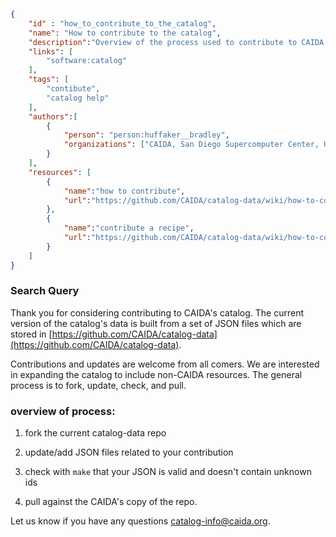 ~~~json
{
    "id" : "how_to_contribute_to_the_catalog",
    "name": "How to contribute to the catalog",
    "description":"Overview of the process used to contribute to CAIDA's catalog.",
    "links": [ 
        "software:catalog" 
    ],
    "tags": [
        "contibute",
        "catalog help"
    ],
    "authors":[
        {
            "person": "person:huffaker__bradley",
            "organizations": ["CAIDA, San Diego Supercomputer Center, University of California San Diego"]
        }
    ],
    "resources": [
        {
            "name":"how to contribute",
            "url":"https://github.com/CAIDA/catalog-data/wiki/how-to-contribute"
        },
        {
            "name":"contribute a recipe",
            "url":"https://github.com/CAIDA/catalog-data/wiki/how-to-contribute-a-recipe"
        }
    ]
}
~~~


### Search Query

Thank you for considering contributing to CAIDA's catalog. The current version of 
the catalog's data is built from a set of JSON files which are stored in [https://github.com/CAIDA/catalog-data](https://github.com/CAIDA/catalog-data).
   

Contributions and updates are welcome from all comers. We are interested in expanding the
catalog to include non-CAIDA resources. The general process is to fork, update, check, and pull.

### overview of process:

   1. fork the current catalog-data repo
  
   1. update/add JSON files related to your contribution
  
   1. check with ```make``` that your JSON is valid and doesn't contain unknown ids
  
   1. pull against the CAIDA's copy of the repo.

Let us know if you have any questions <a href="mailto:catalog-info@caida.org">catalog-info@caida.org</a>.
